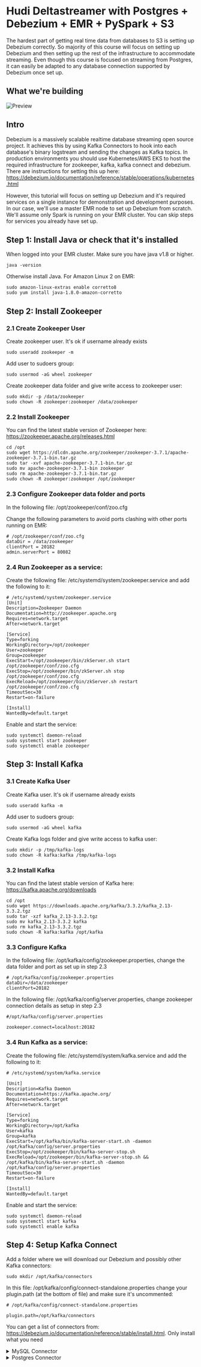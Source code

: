 # Hudi Deltastreamer with Postgres + Debezium + EMR + PySpark + S3

The hardest part of getting real time data from databases to S3 is setting up Debezium correctly. So majority of this course will focus on setting up Debezium and then setting up the rest of the infrastructure to accommodate streaming. Even though this course is focused on streaming from Postgres, it can easily be adapted to any database connection supported by Debezium once set up.

## What we're building

![Preview](https://raw.githubusercontent.com/wernerbihl/debezium-emr-hudi-deltastreamer-sample/master/preview.png)

## Intro

Debezium is a massively scalable realtime database streaming open source project. It achieves this by using Kafka Connectors to hook into each database's binary logstream and sending the changes as Kafka topics. In production environments you should use Kubernetes/AWS EKS to host the required infrastructure for zookeeper, kafka, kafka connect and debezium. There are instructions for setting this up here: https://debezium.io/documentation/reference/stable/operations/kubernetes.html

However, this tutorial will focus on setting up Debezium and it's required services on a single instance for demonstration and development purposes. In our case, we'll use a master EMR node to set up Debezium from scratch. We'll assume only Spark is running on your EMR cluster. You can skip steps for services you already have set up.

## Step 1: Install Java or check that it's installed

When logged into your EMR cluster. Make sure you have java v1.8 or higher.

```
java -version
```

Otherwise install Java. For Amazon Linux 2 on EMR:

```
sudo amazon-linux-extras enable corretto8
sudo yum install java-1.8.0-amazon-corretto
```

## Step 2: Install Zookeeper

### 2.1 Create Zookeeper User

Create zookeeper user. It's ok if username already exists

```
sudo useradd zookeeper -m
```

Add user to sudoers group:

```
sudo usermod -aG wheel zookeeper
```

Create zookeeper data folder and give write access to zookeeper user:

```
sudo mkdir -p /data/zookeeper
sudo chown -R zookeeper:zookeeper /data/zookeeper
```

### 2.2 Install Zookeeper

You can find the latest stable version of Zookeeper here: https://zookeeper.apache.org/releases.html

```
cd /opt
sudo wget https://dlcdn.apache.org/zookeeper/zookeeper-3.7.1/apache-zookeeper-3.7.1-bin.tar.gz
sudo tar -xvf apache-zookeeper-3.7.1-bin.tar.gz
sudo mv apache-zookeeper-3.7.1-bin zookeeper
sudo rm apache-zookeeper-3.7.1-bin.tar.gz
sudo chown -R zookeeper:zookeeper /opt/zookeeper
```

### 2.3 Configure Zookeeper data folder and ports

In the following file: /opt/zookeeper/conf/zoo.cfg

Change the following parameters to avoid ports clashing with other ports running on EMR:

```
# /opt/zookeeper/conf/zoo.cfg
dataDir = /data/zookeeper
clientPort = 20182
admin.serverPort = 80082
```

### 2.4 Run Zookeeper as a service:

Create the following file: /etc/systemd/system/zookeeper.service and add the following to it:

```
# /etc/systemd/system/zookeeper.service
[Unit]
Description=Zookeeper Daemon
Documentation=http://zookeeper.apache.org
Requires=network.target
After=network.target

[Service]
Type=forking
WorkingDirectory=/opt/zookeeper
User=zookeeper
Group=zookeeper
ExecStart=/opt/zookeeper/bin/zkServer.sh start /opt/zookeeper/conf/zoo.cfg
ExecStop=/opt/zookeeper/bin/zkServer.sh stop /opt/zookeeper/conf/zoo.cfg
ExecReload=/opt/zookeeper/bin/zkServer.sh restart /opt/zookeeper/conf/zoo.cfg
TimeoutSec=30
Restart=on-failure

[Install]
WantedBy=default.target
```

Enable and start the service:

```
sudo systemctl daemon-reload
sudo systemctl start zookeeper
sudo systemctl enable zookeeper
```

## Step 3: Install Kafka

### 3.1 Create Kafka User

Create Kafka user. It's ok if username already exists

```
sudo useradd kafka -m
```

Add user to sudoers group:

```
sudo usermod -aG wheel kafka
```

Create Kafka logs folder and give write access to kafka user:

```
sudo mkdir -p /tmp/kafka-logs
sudo chown -R kafka:kafka /tmp/kafka-logs
```

### 3.2 Install Kafka

You can find the latest stable version of Kafka here: https://kafka.apache.org/downloads

```
cd /opt
sudo wget https://downloads.apache.org/kafka/3.3.2/kafka_2.13-3.3.2.tgz
sudo tar -xzf kafka_2.13-3.3.2.tgz
sudo mv kafka_2.13-3.3.2 kafka
sudo rm kafka_2.13-3.3.2.tgz
sudo chown -R kafka:kafka /opt/kafka
```

### 3.3 Configure Kafka

In the following file: /opt/kafka/config/zookeeper.properties, change the data folder and port as set up in step 2.3

```
# /opt/kafka/config/zookeeper.properties
dataDir=/data/zookeeper
clientPort=20182
```

In the following file: /opt/kafka/config/server.properties, change zookeeper connection details as setup in step 2.3

```
#/opt/kafka/config/server.properties

zookeeper.connect=localhost:20182
```

### 3.4 Run Kafka as a service:

Create the following file: /etc/systemd/system/kafka.service and add the following to it:

```
# /etc/systemd/system/kafka.service

[Unit]
Description=Kafka Daemon
Documentation=https://kafka.apache.org/
Requires=network.target
After=network.target

[Service]
Type=forking
WorkingDirectory=/opt/kafka
User=kafka
Group=kafka
ExecStart=/opt/kafka/bin/kafka-server-start.sh -daemon /opt/kafka/config/server.properties
ExecStop=/opt/zookeeper/bin/kafka-server-stop.sh
ExecReload=/opt/zookeeper/bin/kafka-server-stop.sh && /opt/kafka/bin/kafka-server-start.sh -daemon /opt/kafka/config/server.properties
TimeoutSec=30
Restart=on-failure

[Install]
WantedBy=default.target
```

Enable and start the service:

```
sudo systemctl daemon-reload
sudo systemctl start kafka
sudo systemctl enable kafka
```

## Step 4: Setup Kafka Connect

Add a folder where we will download our Debezium and possibly other Kafka connectors:

```
sudo mkdir /opt/kafka/connectors
```

In this file: /opt/kafka/config/connect-standalone.properties change your plugin.path (at the bottom of file) and make sure it's uncommented:

```
# /opt/kafka/config/connect-standalone.properties

plugin.path=/opt/kafka/connectors
```

You can get a list of connectors from: https://debezium.io/documentation/reference/stable/install.html. Only install what you need

<details>
  <summary>MySQL Connector</summary>

```
cd /opt/kafka/connectors
sudo wget https://repo1.maven.org/maven2/io/debezium/debezium-connector-mysql/2.1.2.Final/debezium-connector-mysql-2.1.2.Final-plugin.tar.gz
sudo tar -xzf debezium-connector-mysql-2.1.2.Final-plugin.tar.gz
sudo rm debezium-connector-mysql-2.1.2.Final-plugin.tar.gz
```

</details>

<details>
  <summary>Postgres Connector</summary>

```
cd /opt/kafka/connectors
sudo wget https://repo1.maven.org/maven2/io/debezium/debezium-connector-postgres/2.1.2.Final/debezium-connector-postgres-2.1.2.Final-plugin.tar.gz -P /opt/kafka/connectors/
sudo tar -xzf debezium-connector-postgres-2.1.2.Final-plugin.tar.gz
sudo rm debezium-connector-postgres-2.1.2.Final-plugin.tar.gz
```

</details>
